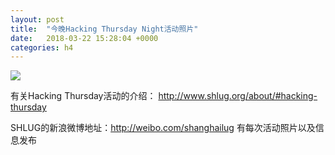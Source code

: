 ```yaml
---
layout: post
title:  "今晚Hacking Thursday Night活动照片"
date:   2018-03-22 15:28:04 +0000
categories: h4
---
```


[<img src='https://raw.githubusercontent.com/shanghailug/res2018/master/i322.h4/i322_2101_2400+08.240x160.jpg'>](https://raw.githubusercontent.com/shanghailug/res2018/master/i322.h4/i322_2101_2400+08.JPG)

有关Hacking Thursday活动的介绍：
http://www.shlug.org/about/#hacking-thursday

SHLUG的新浪微博地址：http://weibo.com/shanghailug 有每次活动照片以及信息发布


